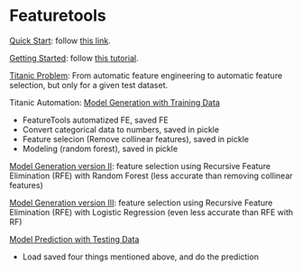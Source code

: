 # Featuretools

[Quick Start](https://github.com/dongzhang84/Featuretools/blob/main/get_started.ipynb): follow [this link](https://featuretools.alteryx.com/en/stable/index.html).

[Getting Started](https://github.com/dongzhang84/Featuretools/blob/main/get_started_detailed.ipynb): follow [this tutorial](https://featuretools.alteryx.com/en/stable/getting_started/using_entitysets.html).

[Titanic Problem](https://github.com/dongzhang84/Featuretools/blob/main/Titanic_Featuretools.ipynb): From automatic feature engineering to automatic feature selection, but only for a given test dataset. 

Titanic Automation: [Model Generation with Training Data](https://github.com/dongzhang84/Featuretools/blob/main/Titanic_Featuretools_automation_train.ipynb)
- FeatureTools automatized FE, saved FE
- Convert categorical data to numbers, saved in pickle
- Feature selecion (Remove collinear features), saved in pickle
- Modeling (random forest), saved in pickle

[Model Generation version II](https://github.com/dongzhang84/Featuretools/blob/main/Titanic_automation_train_v2.ipynb): feature selection using Recursive Feature Elimination (RFE) with Random Forest (less accurate than removing collinear features)

[Model Generation version III](https://github.com/dongzhang84/Featuretools/blob/main/Titanic_automation_train_v3.ipynb): feature selection using Recursive Feature Elimination (RFE) with Logistic Regression (even less accurate than RFE with RF)

[Model Prediction with Testing Data](https://github.com/dongzhang84/Featuretools/blob/main/Titanic_Featuretools_automation_test.ipynb)
- Load saved four things mentioned above, and do the prediction
